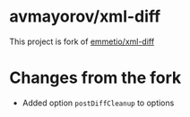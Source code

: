 # avmayorov/xml-diff

This project is fork of [emmetio/xml-diff](https://github.com/emmetio/xml-diff)

# Changes from the fork

-   Added option `postDiffCleanup` to options
